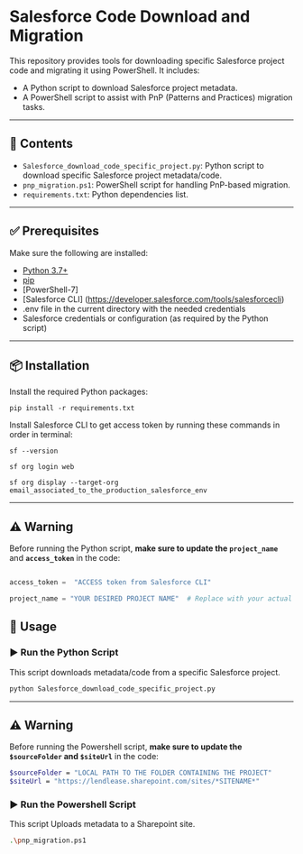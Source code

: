 # Salesforce Code Download and Migration

This repository provides tools for downloading specific Salesforce project code and migrating it using PowerShell. It includes:

- A Python script to download Salesforce project metadata.
- A PowerShell script to assist with PnP (Patterns and Practices) migration tasks.

---

## 📁 Contents

- `Salesforce_download_code_specific_project.py`: Python script to download specific Salesforce project metadata/code.
- `pnp_migration.ps1`: PowerShell script for handling PnP-based migration.
- `requirements.txt`: Python dependencies list.

---

## ✅ Prerequisites

Make sure the following are installed:

- [Python 3.7+](https://www.python.org/downloads/)
- [pip](https://pip.pypa.io/en/stable/)
- [PowerShell-7]
- [Salesforce CLI] (https://developer.salesforce.com/tools/salesforcecli)
- .env file in the current directory with the needed credentials 
- Salesforce credentials or configuration (as required by the Python script)

---
## 📦 Installation

Install the required Python packages:

```pip
pip install -r requirements.txt

```

Install Salesforce CLI to get access token by running these commands in order in terminal:

```salesforce cli
sf --version
 
sf org login web
 
sf org display --target-org email_associated_to_the_production_salesforce_env

```

---
## ⚠️ Warning

Before running the Python script, **make sure to update the `project_name`** and **`access_token`** in the code:

```python

access_token =  "ACCESS token from Salesforce CLI"

project_name = "YOUR DESIRED PROJECT NAME"  # Replace with your actual project name

```
## 🚀 Usage

### ▶️ Run the Python Script

This script downloads metadata/code from a specific Salesforce project.

```python
python Salesforce_download_code_specific_project.py

```
---
## ⚠️ Warning

Before running the Powershell script, **make sure to update the `$sourceFolder` and `$siteUrl`** in the code:

```bash
$sourceFolder = "LOCAL PATH TO THE FOLDER CONTAINING THE PROJECT"
$siteUrl = "https://lendlease.sharepoint.com/sites/*SITENAME*"

```

### ▶️ Run the Powershell Script

This script Uploads metadata to a Sharepoint site.

```bash
.\pnp_migration.ps1

```

